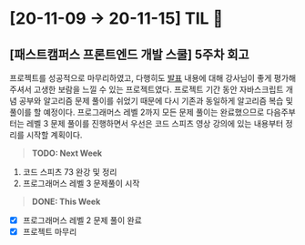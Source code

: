 # [20-11-09 → 20-11-15] TIL 👊

## [패스트캠퍼스 프론트엔드 개발 스쿨] 5주차 회고

프로젝트를 성공적으로 마무리하였고, 다행히도 [발표](https://slides.com/baek2back/deck) 내용에 대해 강사님이 좋게 평가해주셔서 고생한 보람을 느낄 수 있는 프로젝트였다. 프로젝트 기간 동안 자바스크립트 개념 공부와 알고리즘 문제 풀이를 쉬었기 때문에 다시 기존과 동일하게 알고리즘 복습 및 풀이를 할 예정이다. 프로그래머스 레벨 2까지 모든 문제 풀이는 완료했으므로 다음주부터는 레벨 3 문제 풀이를 진행하면서 우선은 코드 스피츠 영상 강의에 있는 내용부터 정리를 시작할 계획이다.

> **TODO: Next Week**

1. 코드 스피츠 73 완강 및 정리
2. 프로그래머스 레벨 3 문제풀이 시작

> **DONE: This Week**

- [x] 프로그래머스 레벨 2 문제 풀이 완료
- [x] 프로젝트 마무리
